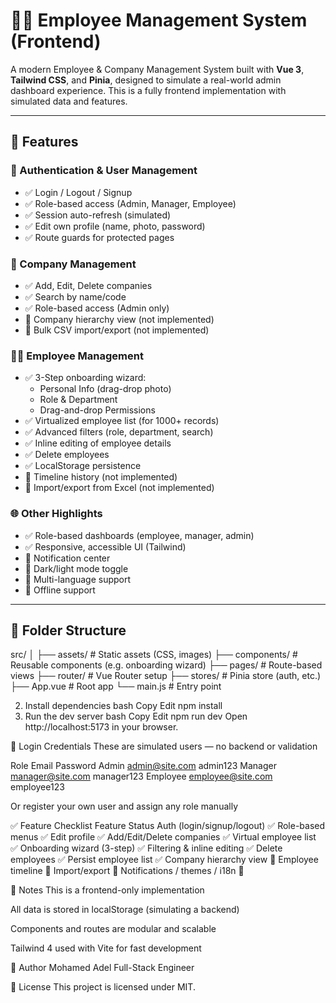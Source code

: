 # 🧑‍💼 Employee Management System (Frontend)

A modern Employee & Company Management System built with **Vue 3**, **Tailwind CSS**, and **Pinia**, designed to simulate a real-world admin dashboard experience. This is a fully frontend implementation with simulated data and features.

---

## 🚀 Features

### 🔐 Authentication & User Management
- ✅ Login / Logout / Signup
- ✅ Role-based access (Admin, Manager, Employee)
- ✅ Session auto-refresh (simulated)
- ✅ Edit own profile (name, photo, password)
- ✅ Route guards for protected pages

### 🏢 Company Management
- ✅ Add, Edit, Delete companies
- ✅ Search by name/code
- ✅ Role-based access (Admin only)
- 🔲 Company hierarchy view (not implemented)
- 🔲 Bulk CSV import/export (not implemented)

### 🧑‍💼 Employee Management
- ✅ 3-Step onboarding wizard:
  - Personal Info (drag-drop photo)
  - Role & Department
  - Drag-and-drop Permissions
- ✅ Virtualized employee list (for 1000+ records)
- ✅ Advanced filters (role, department, search)
- ✅ Inline editing of employee details
- ✅ Delete employees
- ✅ LocalStorage persistence
- 🔲 Timeline history (not implemented)
- 🔲 Import/export from Excel (not implemented)

### 🌐 Other Highlights
- ✅ Role-based dashboards (employee, manager, admin)
- ✅ Responsive, accessible UI (Tailwind)
- 🔲 Notification center
- 🔲 Dark/light mode toggle
- 🔲 Multi-language support
- 🔲 Offline support

---

## 📁 Folder Structure
src/
│
├── assets/ # Static assets (CSS, images)
├── components/ # Reusable components (e.g. onboarding wizard)
├── pages/ # Route-based views
├── router/ # Vue Router setup
├── stores/ # Pinia store (auth, etc.)
├── App.vue # Root app
└── main.js # Entry point

2. Install dependencies
bash
Copy
Edit
npm install
3. Run the dev server
bash
Copy
Edit
npm run dev
Open http://localhost:5173 in your browser.

🧪 Login Credentials
These are simulated users — no backend or validation

Role	Email	Password
Admin	admin@site.com	admin123
Manager	manager@site.com	manager123
Employee	employee@site.com	employee123

Or register your own user and assign any role manually

✅ Feature Checklist
Feature	Status
Auth (login/signup/logout)	✅
Role-based menus	✅
Edit profile	✅
Add/Edit/Delete companies	✅
Virtual employee list	✅
Onboarding wizard (3-step)	✅
Filtering & inline editing	✅
Delete employees	✅
Persist employee list	✅
Company hierarchy view	🔲
Employee timeline	🔲
Import/export	🔲
Notifications / themes / i18n	🔲

📝 Notes
This is a frontend-only implementation

All data is stored in localStorage (simulating a backend)

Components and routes are modular and scalable

Tailwind 4 used with Vite for fast development

📌 Author
Mohamed Adel
Full-Stack Engineer

📃 License
This project is licensed under MIT.


